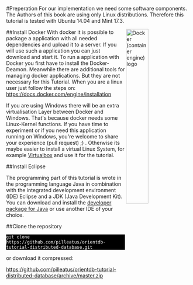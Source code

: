 #Preperation
For our implementation we need some software components. The Authors of this book are using only Linux distributions. Therefore this tutorial is tested with Ubuntu 14.04 and Mint 17.3.

<a title="By dotCloud, Inc. [Apache License 2.0 (http://www.apache.org/licenses/LICENSE-2.0)], via Wikimedia Commons" href="https://commons.wikimedia.org/wiki/File%3ADocker_(container_engine)_logo.png"><img align="right" width="35%" alt="Docker (container engine) logo" src="https://upload.wikimedia.org/wikipedia/commons/7/79/Docker_%28container_engine%29_logo.png"/></a>

##Install Docker
With docker it is possible to package a application with all needed dependencies and upload it to a server. If you will use such a application you can just download and start it.
To run a application with Docker you first have to install the Docker-Deamon. Meanwhile there are additional tools for managing docker applications. But they are not necessary for this Tutorial. When you are a linux user just follow the steps on:
https://docs.docker.com/engine/installation

If you are using Windows there will be an extra virtualisation Layer between Docker and Windows. That's because docker needs some Linux-Kernel functions.
If you have time to experiment or if you need this application running on Windows, you're welcome to share your experience (pull request) ;) .
Otherwise its maybe easier to install a virtual Linux System, for example [Virtualbox](https://www.virtualbox.org/) and use it for the tutorial.

##Install Eclipse

The programming part of this tutorial is wrote in the programming language Java in combination with the integrated development environment (IDE) Eclipse and a JDK (Java Development Kit). You can download and install the [developer package for Java](https://www.eclipse.org/downloads/) or use another IDE of your choice.

##Clone the repository
<pre style="background-color:black; color:white"><code>git clone https://github.com/pilleatus/orientdb-tutorial-distributed-database.git
</code></pre>
    
or download it compressed:
    
https://github.com/pilleatus/orientdb-tutorial-distributed-database/archive/master.zip
